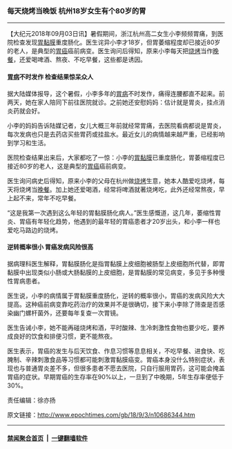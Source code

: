 ### 每天烧烤当晚饭 杭州18岁女生有个80岁的胃
------------------------

<p>【大纪元2018年09月03日讯】暑假期间，浙江杭州高二女生小李频频胃痛，到医院检查发现<a href="http://www.epochtimes.com/gb/tag/%E8%83%83%E9%BB%8F%E8%86%9C.html">胃黏膜</a>重度肠化。医生诧异小李才18岁，但胃萎缩程度却已接近80岁的老人，是典型的<a href="http://www.epochtimes.com/gb/tag/%E8%83%83%E7%99%8C.html">胃癌</a>癌前病变。医生询问后得知，原来小李每天把<a href="http://www.epochtimes.com/gb/tag/%E7%83%A7%E7%83%A4.html">烧烤</a>当作<a href="http://www.epochtimes.com/gb/tag/%E6%99%9A%E9%A4%90.html">晚餐</a>，还爱喝啤酒、熬夜、不吃早餐，这些都是诱因。</p>
<h4><a href="http://www.epochtimes.com/gb/tag/%E8%83%83%E7%97%85.html">胃病</a>不时发作 检查结果惊呆众人</h4>
<p>据大陆媒体报导，这个暑假，小李多年的<a href="http://www.epochtimes.com/gb/tag/%E8%83%83%E7%97%85.html">胃病</a>不时发作，痛得连腰都直不起来。前两天，她在家人陪同下前往医院就诊。之前她还安慰妈妈：估计就是胃炎，挂点消炎药就会好。</p>
<p>小李的妈妈告诉陆媒记者，女儿大概三年前就经常胃痛，去医院看病都说是胃炎，每次发病也只是去药店买些胃药或挂盐水。最近女儿的病情越来越严重，已经影响到学习和生活。</p>
<p>医院检查结果出来后，大家都吃了一惊：小李的<a href="http://www.epochtimes.com/gb/tag/%E8%83%83%E9%BB%8F%E8%86%9C.html">胃黏膜</a>已重度肠化，胃萎缩程度已接近80岁的老人，这是典型的<a href="http://www.epochtimes.com/gb/tag/%E8%83%83%E7%99%8C.html">胃癌</a>癌前病变。</p>
<p>医生询问病史后得知，原来小李的父母在杭州做<a href="http://www.epochtimes.com/gb/tag/%E7%83%A7%E7%83%A4.html">烧烤</a>生意，她本人酷爱吃烧烤，每天将烧烤当<a href="http://www.epochtimes.com/gb/tag/%E6%99%9A%E9%A4%90.html">晚餐</a>。加上她还爱喝酒，经常将啤酒就著烧烤吃，此外还经常熬夜，早上起不来，常年不吃早餐。</p>
<p>“这是我第一次遇到这么年轻的胃黏膜肠化病人。”医生感慨道，这几年，萎缩性胃炎、胃癌有年轻化趋势，他遇到的最年轻的胃癌患者才20岁出头，和小李一样也爱吃马路边的烧烤。</p>
<h4>逆转概率很小 胃癌发病风险很高</h4>
<p>据病理科医生解释，胃黏膜肠化是指胃黏膜上皮细胞被肠型上皮细胞所代替，即胃黏膜中出现类似小肠或大肠黏膜的上皮细胞，是胃黏膜的常见病变，多见于多种慢性胃病患者。</p>
<p>医生说，小李的病情属于胃黏膜重度肠化，逆转的概率很小，胃癌的发病风险大大提高。这种癌前病变靠吃药治疗的效果并不是很确切，接下来小李除了筛查是否感染幽门螺杆菌外，还要每年复查一次胃镜。</p>
<p>医生告诫小李，她不能再碰烧烤和酒，平时酸辣、生冷刺激性食物也要少吃，要养成良好的饮食和排便习惯，更不能熬夜。</p>
<p>医生表示，胃癌的发生与后天饮食、作息习惯等息息相关，不吃早餐、进食快、吃腌制、辛辣刺激食品等习惯都可能刺激胃黏膜癌变。胃癌本身没什么特别症状，表现也与普通胃炎差不多，但很多患者不愿去医院，只自行服用胃药，这可能会掩盖胃癌的症状。早期胃癌的生存率在90%以上，一旦到了中晚期，5年生存率便低于30%。</p>
<p>责任编辑：徐亦扬</p>

原文链接：http://www.epochtimes.com/gb/18/9/3/n10686344.htm


------------------------
#### [禁闻聚合首页](https://github.com/gfw-breaker/banned-news/blob/master/README.md) &nbsp;|&nbsp;  [一键翻墙软件](https://github.com/gfw-breaker/nogfw/blob/master/README.md)